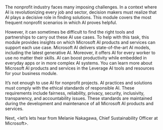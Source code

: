 The nonprofit industry faces many imposing challenges. In a context where AI is revolutionizing every job and sector, decision makers must realize that AI plays a decisive role in finding solutions. This module covers the most frequent nonprofit scenarios in which AI proves helpful.

However, it can sometimes be difficult to find the right tools and partnerships to carry out these AI use cases. To help with this task, this module provides insights on which Microsoft AI products and services can support each use case. Microsoft AI delivers state-of-the-art AI models, including the latest generative AI. Moreover, it offers AI for every worker to use no matter their skills. AI can boost productivity while embedded in everyday apps or in more complex AI systems. You can learn more about Microsoft AI products and services in the Leverage AI tools and resources for your business module.

It’s not enough to use AI for nonprofit projects. AI practices and solutions must comply with the ethical standards of responsible AI. These requirements include fairness, reliability, privacy, security, inclusivity, transparency, and accountability issues. These standards are maintained during the development and maintenance of all Microsoft AI products and services.

Next, <let’s lets hear from Melanie Nakagawa, Chief Sustainability Officer at Microsoft>.
